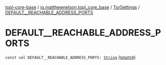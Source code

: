 [topl-core-base](../../index.md) / [io.matthewnelson.topl_core_base](../index.md) / [TorSettings](index.md) / [DEFAULT__REACHABLE_ADDRESS_PORTS](./-d-e-f-a-u-l-t__-r-e-a-c-h-a-b-l-e_-a-d-d-r-e-s-s_-p-o-r-t-s.md)

# DEFAULT__REACHABLE_ADDRESS_PORTS

`const val DEFAULT__REACHABLE_ADDRESS_PORTS: `[`String`](https://kotlinlang.org/api/latest/jvm/stdlib/kotlin/-string/index.html) [(source)](https://github.com/05nelsonm/TorOnionProxyLibrary-Android/blob/master/topl-core-base/src/main/java/io/matthewnelson/topl_core_base/TorSettings.kt#L124)